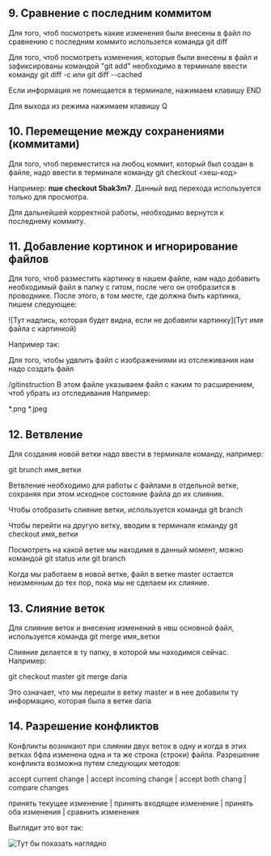 ## 9. Сравнение с последним коммитом

Для того, чтоб посмотреть какие изменения были внесены в файл по сравнению с последним коммито использется команда git diff 

Для того, чтоб посмотреть изменения, которые были внесены в файл и зафиксированы командой "git add" необходимо в терминале ввести команду git diff -c или git diff --cached
 
Если информация не помещается в терминале, нажимаем клавишу END

Для выхода из режима нажимаем клавишу Q

## 10. Перемещение между сохранениями (коммитами)

Для того, чтоб переместится на любоц коммит, который был создан в файле, надо ввести в терминале команду git checkout <хеш-код>

Например: **пше checkout 5bak3m7**. Данный вид перехода используется только для просмотра.

Для дальнейшей корректной работы, необходимо вернутся к последнему коммиту.

## 11. Добавление кортинок и игнорирование файлов

Для того, чтоб разместить картинку в нашем файле, нам надо добавить необходимый файл в папку с гитом, после чего он отобразится в проводнике. 
После этого, в том месте, где должна быть картинка, пишем следующее:

![Тут надпись, которая будет видна, если не добавили картинку](Тут имя файла с картинкой)

Например так:

Для того, чтобы удвлить файл с изображениями из отслеживания нам надо создать файл

/gitinstruction
В этом файле указываем файл с каким то расширением, чтоб убрать из отследивания
Например:

*.png
*.jpeg

## 12. Ветвление

Для создания новой ветки надо ввести в терминале команду, например:

git brunch имя_ветки

Ветвление необходимо для работы с файлами в отдельной ветке, сохраняя при этом исходное состояние файла до их слияния.

Чтобы отобразить слияние ветки, используется команда git branch 

Чтобы перейти на другую ветку, вводим в терминале команду git checkout имя_ветки

Посмотреть на какой ветке мы находимя в данный момент, можно командой git status или git branch 

Когда мы работаем в новой ветке, файл в ветке master остается неизменным до тех пор, пока мы не сделаем их слияние.

## 13. Слияние веток

Для слияние веток и внесение изменений в нвш основной файл, используется команда git merge имя_ветки 

Слияние делается в ту папку, в которой мы находимся сейчас. Например: 

git checkout master
git merge daria

Это означает, что мы перешли в ветку master и в нее добавили ту информацию, которая была в ветке daria 

## 14. Разрешение конфликтов

Конфликты возникают при слиянии двух веток в одну и когда в этих ветках бфла изменена одна и та же строка (строки) файла.
Разрешение конфликта возможна путем следующих методов:

accept current change | accept incoming change | accept both chang | compare changes

принять текущее изменение | принять входящее изменение | принять оба изменения | сравнить изменения 

Выглядит это вот так:

![Тут бы показать наглядно]()